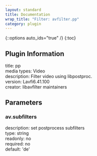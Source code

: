 ```yaml
---
layout: standard
title: Documentation
wrap_title: "Filter: avfilter.pp"
category: plugin
---
```

{::options auto_ids="true" /}
{:toc}

## Plugin Information

title: pp  
media types:
Video  
description: Filter video using libpostproc.  
version: Lavfi6.41.100  
creator: libavfilter maintainers  

## Parameters

### av.subfilters

  
description:
set postprocess subfilters  
type: string  
readonly: no  
required: no  
default: 'de'  

